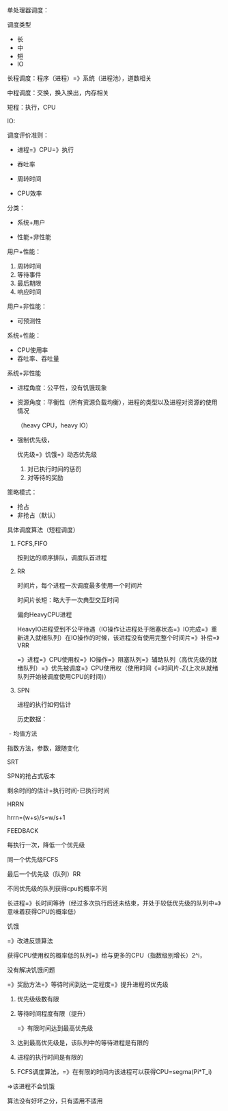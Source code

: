 单处理器调度：

调度类型

- 长
- 中
- 短
- IO

长程调度：程序（进程）=》系统（进程池），道数相关

中程调度：交换，换入换出，内存相关

短程：执行，CPU

IO:

调度评价准则：

- 进程=》CPU=》执行

- 吞吐率

- 周转时间
- CPU效率

分类：

- 系统+用户

- 性能+非性能

用户+性能：

1. 周转时间
2. 等待事件
3. 最后期限
4. 响应时间

用户+非性能：

- 可预测性

系统+性能：

- CPU使用率
- 吞吐率、吞吐量

系统+非性能

- 进程角度：公平性，没有饥饿现象

- 资源角度：平衡性（所有资源负载均衡），进程的类型以及进程对资源的使用情况

  （heavy CPU，heavy IO）

- 强制优先级，

  优先级=》饥饿=》动态优先级

  1. 对已执行时间的惩罚
  2. 对等待的奖励

策略模式：

- 抢占
- 非抢占（默认）

具体调度算法（短程调度）

1. FCFS,FIFO

   按到达的顺序排队，调度队首进程

2. RR

   时间片，每个进程一次调度最多使用一个时间片

   时间片长短：略大于一次典型交互时间

   偏向HeavyCPU进程

   HeavyIO进程受到不公平待遇（IO操作让进程处于阻塞状态=》IO完成=》重新进入就绪队列）在IO操作的时候，该进程没有使用完整个时间片=》补偿=》VRR

   =》进程=》CPU使用权=》IO操作=》阻塞队列=》辅助队列（高优先级的就绪队列）=》优先被调度=》CPU使用权（使用时间《=时间片-$\Sigma$(上次从就绪队列开始被调度使用CPU的时间)）

3. SPN

   进程的执行如何估计

   历史数据：

​	- 均值方法

指数方法，参数，跟随变化

SRT

SPN的抢占式版本

剩余时间的估计=执行时间-已执行时间



HRRN

hrrn=(w+s)/s=w/s+1



FEEDBACK

每执行一次，降低一个优先级

同一个优先级FCFS

最后一个优先级（队列）RR

不同优先级的队列获得cpu的概率不同

长进程=》长时间等待（经过多次执行后还未结束，并处于较低优先级的队列中=》意味着获得CPU的概率低）

饥饿

=》改进反馈算法

获得CPU使用权的概率低的队列=》给与更多的CPU（指数级别增长）2^i，

没有解决饥饿问题

=》奖励方法=》等待时间到达一定程度=》提升进程的优先级

1. 优先级级数有限

2. 等待时间程度有限（提升）

   =》有限时间达到最高优先级

3. 达到最高优先级是，该队列中的等待进程是有限的

4. 进程的执行时间是有限的

5. FCFS调度算法，=》在有限的时间内该进程可以获得CPU=segma(Pi*T_i)

=>该进程不会饥饿

算法没有好坏之分，只有适用不适用

